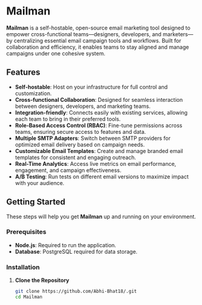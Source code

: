 # Mailman

**Mailman** is a self-hostable, open-source email marketing tool designed to empower cross-functional teams—designers, developers, and marketers—by centralizing essential email campaign tools and workflows. Built for collaboration and efficiency, it enables teams to stay aligned and manage campaigns under one cohesive system.

## Features

- **Self-hostable**: Host on your infrastructure for full control and customization.
- **Cross-functional Collaboration**: Designed for seamless interaction between designers, developers, and marketing teams.
- **Integration-friendly**: Connects easily with existing services, allowing each team to bring in their preferred tools.
- **Role-Based Access Control (RBAC)**: Fine-tune permissions across teams, ensuring secure access to features and data.
- **Multiple SMTP Adapters**: Switch between SMTP providers for optimized email delivery based on campaign needs.
- **Customizable Email Templates**: Create and manage branded email templates for consistent and engaging outreach.
- **Real-Time Analytics**: Access live metrics on email performance, engagement, and campaign effectiveness.
- **A/B Testing**: Run tests on different email versions to maximize impact with your audience.

## Getting Started

These steps will help you get **Mailman** up and running on your environment.

### Prerequisites

- **Node.js**: Required to run the application.
- **Database**: PostgreSQL required for data storage.

### Installation

1. **Clone the Repository**

   ```bash
   git clone https://github.com/Abhi-Bhat18/.git
   cd Mailman
   ```
